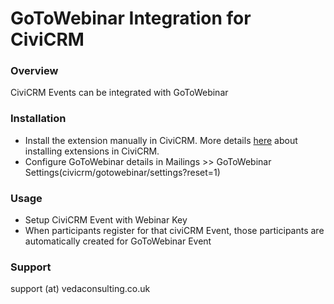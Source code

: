 # GoToWebinar Integration for CiviCRM #

### Overview ###

CiviCRM Events can be integrated with GoToWebinar

### Installation ###

* Install the extension manually in CiviCRM. More details [here](http://wiki.civicrm.org/confluence/display/CRMDOC/Extensions#Extensions-Installinganewextension) about installing extensions in CiviCRM.
* Configure GoToWebinar details in Mailings >> GoToWebinar Settings(civicrm/gotowebinar/settings?reset=1)

### Usage ###

* Setup CiviCRM Event with Webinar Key
* When participants register for that civiCRM Event, those participants are automatically created for GoToWebinar Event 

### Support ###

support (at) vedaconsulting.co.uk


